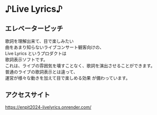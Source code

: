 # ♪Live Lyrics♪

## エレベーターピッチ
歌詞を理解出来て、目で楽しみたい<br>
曲をあまり知らないライブコンサート観客向けの、<br>
Live Lyrics というプロダクトは<br>
歌詞表示ソフトです。<br>
これは、ライブの雰囲気を壊すことなく、歌詞を演出させることができます。<br>
普通のライブの歌詞表示とは違って、<br>
運営が様々な動きを加えて目で楽しめる効果 が備わっています。<br>

## アクセスサイト
https://enpit2024-livelyrics.onrender.com/
